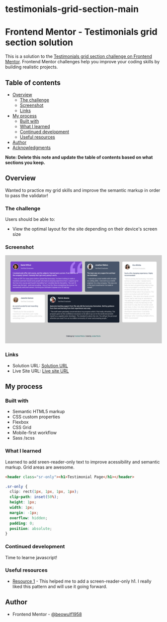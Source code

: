 # testimonials-grid-section-main

# Frontend Mentor - Testimonials grid section solution

This is a solution to the [Testimonials grid section challenge on Frontend Mentor](https://www.frontendmentor.io/challenges/testimonials-grid-section-Nnw6J7Un7). Frontend Mentor challenges help you improve your coding skills by building realistic projects.

## Table of contents

- [Overview](#overview)
  - [The challenge](#the-challenge)
  - [Screenshot](#screenshot)
  - [Links](#links)
- [My process](#my-process)
  - [Built with](#built-with)
  - [What I learned](#what-i-learned)
  - [Continued development](#continued-development)
  - [Useful resources](#useful-resources)
- [Author](#author)
- [Acknowledgments](#acknowledgments)

**Note: Delete this note and update the table of contents based on what sections you keep.**

## Overview

Wanted to practice my grid skills and improve the semantic markup in order to pass the validator!

### The challenge

Users should be able to:

- View the optimal layout for the site depending on their device's screen size

### Screenshot

![Screenshot](app/images/Screenshot%202023-11-06%20Testimonial%20grid.png)

### Links

- Solution URL: [Solution URL](https://www.frontendmentor.io/challenges/testimonials-grid-section-Nnw6J7Un7/hub?share=true)
- Live Site URL: [Live site URL](https://willowy-fairy-35d18e.netlify.app/)

## My process

### Built with

- Semantic HTML5 markup
- CSS custom properties
- Flexbox
- CSS Grid
- Mobile-first workflow
- Sass /scss

### What I learned

Learned to add sreen-reader-only text to improve acessibility and semantic markup.
Grid areas are awesome.

```html
<header class="sr-only"><h1>Testimonial Page</h1></header>
```

```css
.sr-only {
  clip: rect(1px, 1px, 1px, 1px);
  clip-path: inset(50%);
  height: 1px;
  width: 1px;
  margin: -1px;
  overflow: hidden;
  padding: 0;
  position: absolute;
}
```

### Continued development

Time to learne javascript!

### Useful resources

- [Resource 1](https://uit.stanford.edu/accessibility/concepts/screen-reader-only-content) - This helped me to add a screen-reader-only h1. I really liked this pattern and will use it going forward.

## Author

- Frontend Mentor - [@beowulf1958](https://www.frontendmentor.io/profile/beowulf1958)
